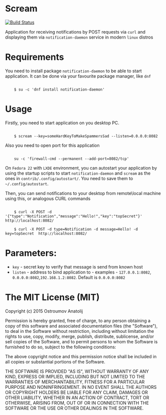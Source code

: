Scream
======================

[![Build Status](https://travis-ci.org/vodolaz095/scream.svg)](https://travis-ci.org/vodolaz095/scream)

Application for receiving notifications by POST requests via `curl` and
displaying them via `notification-daemon` service in modern `linux` distros

Requirements
======================

You need to install package `notification-daemon` to be able to start application.
It can be done via your favourite package manager, like `dnf`

```shell

	$ su -c 'dnf install notification-daemon'

```


Usage
======================

Firstly, you need to start application on you desktop PC.

```shell

	$ scream --key=someHardKeyToMakeSpammersSad --listen=0.0.0.0:8082

```

Also you need to open port for this application

```shell

	su -c 'firewall-cmd --permanent --add-port=8082/tcp'

```

On `Fedora 22` with `LXDE` environment, you can autostart your application
by using the startup scripts to start `notification-daemon` and `scream` as the ones
in `contrib/.config/autostart/`. You need to save them to `~/.config/autostart`.

Then, you can send notifications to your desktop from remote\local machine using this, or analogous CURL commands

```shell

    $ curl -X POST -d '{"type":"Notification","message":"Hello!","key":"topSecret"}' http://localhost:8082/

    $ curl -X POST -d type=Notification -d message=Hello! -d key=topSecret  http://localhost:8082/

```


Parameters:
======================

-  `key` - secret key to verify that message is send from known host
-  `listen` - address to bind application to - examples - `127.0.0.1:8082`, `0.0.0.0:8082`,`192.168.1.2:8082`. Default is `0.0.0.0:8082`




The MIT License (MIT)
======================


Copyright (c) 2015 Ostroumov Anatolij <ostroumov095 at gmail dot com>

Permission is hereby granted, free of charge, to any person obtaining a copy of
this software and associated documentation files (the "Software"), to deal in
the Software without restriction, including without limitation the rights to
use, copy, modify, merge, publish, distribute, sublicense, and/or sell copies of
the Software, and to permit persons to whom the Software is furnished to do so,
subject to the following conditions:

The above copyright notice and this permission notice shall be included in all
copies or substantial portions of the Software.

THE SOFTWARE IS PROVIDED "AS IS", WITHOUT WARRANTY OF ANY KIND, EXPRESS OR
IMPLIED, INCLUDING BUT NOT LIMITED TO THE WARRANTIES OF MERCHANTABILITY, FITNESS
FOR A PARTICULAR PURPOSE AND NONINFRINGEMENT. IN NO EVENT SHALL THE AUTHORS OR
COPYRIGHT HOLDERS BE LIABLE FOR ANY CLAIM, DAMAGES OR OTHER LIABILITY, WHETHER
IN AN ACTION OF CONTRACT, TORT OR OTHERWISE, ARISING FROM, OUT OF OR IN
CONNECTION WITH THE SOFTWARE OR THE USE OR OTHER DEALINGS IN THE SOFTWARE.
